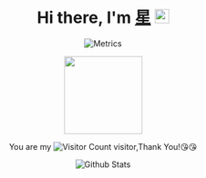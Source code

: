 <div align="center">
   <h1>Hi there, I'm <a href="https://hemant.codes">星</a> <img src="https://media.giphy.com/media/hvRJCLFzcasrR4ia7z/giphy.gif" width="25px"> </h1>

![Metrics](https://metrics.lecoq.io/starryuchuu?template=classic&languages=1&isocalendar=1&base=header%2C%20activity%2C%20community%2C%20repositories%2C%20metadata&base.indepth=false&base.hireable=false&base.skip=false&isocalendar=false&isocalendar.duration=half-year&languages=false&languages.limit=8&languages.threshold=0%25&languages.other=false&languages.colors=github&languages.sections=most-used&languages.indepth=false&languages.analysis.timeout=15&languages.analysis.timeout.repositories=7.5&languages.categories=markup%2C%20programming&languages.recent.categories=markup%2C%20programming&languages.recent.load=300&languages.recent.days=14&config.timezone=Asia%2FShanghai)


<img height="137px" src="https://github-readme-stats.vercel.app/api?username=starryuchuu&hide_title=true&hide_border=true&show_icons=trueline_height=21&text_color=000&icon_color=000&bg_color=0,ea6161,ffc64d,fffc4d,52fa5a&theme=graywhite" /> </div>



<div align="center">

  You are my ![Visitor Count](https://profile-counter.glitch.me/starryuchuu/count.svg) visitor,Thank You!:kissing_heart::kissing_heart:

<p align="center">
        <img src="https://raw.githubusercontent.com/mayhemantt/mayhemantt/Update/svg/Bottom.svg" alt="Github Stats" />
</p>
